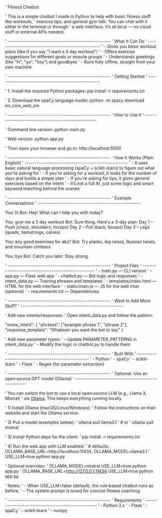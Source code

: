 ' Fitness Chatbot

' This is a simple chatbot I made in Python to help with basic fitness stuff like workouts,
' exercise tips, and general gym talk. You can chat with it either in the terminal or through
' a web interface. It’s all local — no cloud stuff or external APIs needed.

' -----------------------------------------------------
' What It Can Do
' -----------------------------------------------------
' - Gives you basic workout plans (like if you say "I want a 3 day workout")
' - Offers exercise suggestions for different goals or muscle groups
' - Understands greetings (like "hi", "yo", "hey") and goodbyes
' - Runs fully offline, straight from your own machine

' -----------------------------------------------------
' Getting Started
' -----------------------------------------------------

' 1. Install the required Python packages:
pip install -r requirements.txt

' 2. Download the spaCy language model:
python -m spacy download en_core_web_sm

' -----------------------------------------------------
' How to Use It
' -----------------------------------------------------

' Command line version:
python main.py

' Web version:
python app.py

' Then open your browser and go to: http://localhost:5000

' -----------------------------------------------------
' How It Works (Plain English)
' -----------------------------------------------------
' - It uses basic natural language processing (spaCy + scikit-learn) to figure out what you're asking for
' - If you're asking for a workout, it looks for the number of days and builds a simple plan
' - If you're asking for tips, it gives general exercises based on the intent
' - It’s not a full AI, just some logic and smart keyword matching behind the scenes

' -----------------------------------------------------
' Example Conversations
' -----------------------------------------------------

You: hi
Bot: Hey! What can I help you with today?

You: give me a 3 day workout
Bot: Sure thing. Here's a 3-day plan:
      Day 1 – Push (chest, shoulders, triceps)
      Day 2 – Pull (back, biceps)
      Day 3 – Legs (quads, hamstrings, calves)

You: any good exercises for abs?
Bot: Try planks, leg raises, Russian twists, and mountain climbers.

You: bye
Bot: Catch you later. Stay strong.

' -----------------------------------------------------
' Project Files
' -----------------------------------------------------
' - main.py — CLI version
' - app.py — Flask web app
' - chatbot.py — Bot logic and responses
' - intent_data.py — Training phrases and templates
' - templates/index.html — HTML for the web interface
' - static/main.js — JS for the web chat (optional)
' - requirements.txt — Dependencies

' -----------------------------------------------------
' Want to Add More Stuff?
' -----------------------------------------------------

' Add new intents/responses:
' Open intent_data.py and follow the pattern:

"some_intent": {
    "phrases": ["example phrase 1", "phrase 2"],
    "response_template": "Whatever you want the bot to say"
}

' Add new parameter types:
' - Update PARAMETER_PATTERNS in intent_data.py
' - Modify the logic in chatbot.py to handle them

' -----------------------------------------------------
' Built With
' -----------------------------------------------------
' - Python
' - spaCy
' - scikit-learn
' - Flask
' - Regex (for parameter extraction)

' -----------------------------------------------------
' Optional: Use an open‑source GPT model (Ollama)
' -----------------------------------------------------

' You can switch the bot to use a local open‑source LLM (e.g., Llama 3, Mistral)
' via [Ollama](https://ollama.com). This keeps everything running locally.

' 1) Install Ollama (macOS/Linux/Windows):
'    Follow the instructions on their website and start the Ollama service.

' 2) Pull a model (examples below):
'    ollama pull llama3.1
'    # or
'    ollama pull mistral

' 3) Install Python deps for the client:
'    pip install -r requirements.txt

' 4) Run the web app with LLM enabled:
'    # defaults: OLLAMA_BASE_URL=http://localhost:11434, OLLAMA_MODEL=llama3.1
'    USE_LLM=true python app.py

'    Optional overrides:
'    OLLAMA_MODEL=mistral USE_LLM=true python app.py
'    OLLAMA_BASE_URL=http://127.0.0.1:11434 USE_LLM=true python app.py

' Notes:
' - When USE_LLM=false (default), the rule‑based chatbot runs as before.
' - The system prompt is tuned for concise fitness coaching.

' -----------------------------------------------------
' Requirements
' -----------------------------------------------------
' - Python 3.x
' - Flask
' - spaCy
' - scikit-learn
' - numpy

